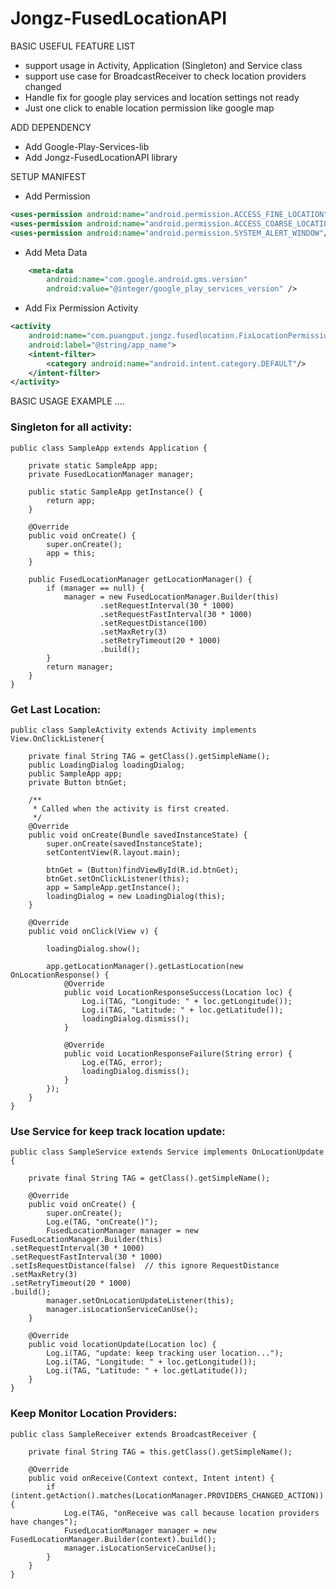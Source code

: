 # Jongz-FusedLocationAPI

BASIC USEFUL FEATURE LIST

 * support usage in Activity, Application (Singleton) and Service class
 * support use case for BroadcastReceiver to check location providers changed
 * Handle fix for google play services and location settings not ready
 * Just one click to enable location permission like google map

ADD DEPENDENCY

* Add Google-Play-Services-lib
* Add Jongz-FusedLocationAPI library



SETUP MANIFEST 

* Add Permission

```xml
<uses-permission android:name="android.permission.ACCESS_FINE_LOCATION" />
<uses-permission android:name="android.permission.ACCESS_COARSE_LOCATION" />
<uses-permission android:name="android.permission.SYSTEM_ALERT_WINDOW"/>
```

* Add Meta Data

```xml
	<meta-data
		android:name="com.google.android.gms.version"
		android:value="@integer/google_play_services_version" />
```

* Add Fix Permission Activity

```xml
<activity
	android:name="com.puangput.jongz.fusedlocation.FixLocationPermissionActivity"
	android:label="@string/app_name">
	<intent-filter>
		<category android:name="android.intent.category.DEFAULT"/>
	</intent-filter>
</activity>
```

BASIC USAGE EXAMPLE ....

### Singleton for all activity:

```android
public class SampleApp extends Application {

    private static SampleApp app;
    private FusedLocationManager manager;

    public static SampleApp getInstance() {
        return app;
    }

    @Override
    public void onCreate() {
        super.onCreate();
        app = this;
    }

    public FusedLocationManager getLocationManager() {
        if (manager == null) {
            manager = new FusedLocationManager.Builder(this)
        			.setRequestInterval(30 * 1000)
        			.setRequestFastInterval(30 * 1000)
        			.setRequestDistance(100)
        			.setMaxRetry(3)
        			.setRetryTimeout(20 * 1000)
        			.build();
        }
        return manager;
    }
}
```

### Get Last Location:

```android
public class SampleActivity extends Activity implements View.OnClickListener{

    private final String TAG = getClass().getSimpleName();
    public LoadingDialog loadingDialog;
    public SampleApp app;
    private Button btnGet;

    /**
     * Called when the activity is first created.
     */
    @Override
    public void onCreate(Bundle savedInstanceState) {
        super.onCreate(savedInstanceState);
        setContentView(R.layout.main);
        
        btnGet = (Button)findViewById(R.id.btnGet);
        btnGet.setOnClickListener(this);
        app = SampleApp.getInstance();
        loadingDialog = new LoadingDialog(this);
    }

    @Override
    public void onClick(View v) {

        loadingDialog.show();

        app.getLocationManager().getLastLocation(new OnLocationResponse() {
            @Override
            public void LocationResponseSuccess(Location loc) {
                Log.i(TAG, "Longitude: " + loc.getLongitude());
        		Log.i(TAG, "Latitude: " + loc.getLatitude());
                loadingDialog.dismiss();
            }

            @Override
            public void LocationResponseFailure(String error) {
                Log.e(TAG, error);
                loadingDialog.dismiss();
            }
        });
    }
}
```

### Use Service for keep track location update:

```android
public class SampleService extends Service implements OnLocationUpdate {

    private final String TAG = getClass().getSimpleName();
    
    @Override
    public void onCreate() {
        super.onCreate();
        Log.e(TAG, "onCreate()");
        FusedLocationManager manager = new FusedLocationManager.Builder(this)
.setRequestInterval(30 * 1000)
.setRequestFastInterval(30 * 1000)
.setIsRequestDistance(false)  // this ignore RequestDistance
.setMaxRetry(3)
.setRetryTimeout(20 * 1000)
.build();
        manager.setOnLocationUpdateListener(this);
        manager.isLocationServiceCanUse();
    }

    @Override
    public void locationUpdate(Location loc) {
        Log.i(TAG, "update: keep tracking user location...");
        Log.i(TAG, "Longitude: " + loc.getLongitude());
        Log.i(TAG, "Latitude: " + loc.getLatitude());
    }
}
```

### Keep Monitor Location Providers:

```android
public class SampleReceiver extends BroadcastReceiver {

    private final String TAG = this.getClass().getSimpleName();

    @Override
    public void onReceive(Context context, Intent intent) {
        if (intent.getAction().matches(LocationManager.PROVIDERS_CHANGED_ACTION)) {
			Log.e(TAG, "onReceive was call because location providers have changes");
			FusedLocationManager manager = new FusedLocationManager.Builder(context).build();
			manager.isLocationServiceCanUse();
        }
    }
}
```
